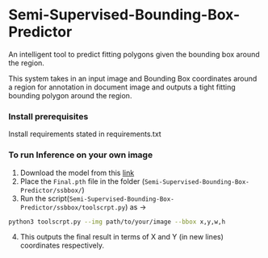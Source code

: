 # Semi-Supervised-Bounding-Box-Predictor
An intelligent tool to predict fitting polygons given the bounding box around the region.

This system takes in an input image and Bounding Box coordinates around a region for annotation in document image and outputs a tight fitting bounding polygon around the region.

### Install prerequisites 
Install requirements stated in requirements.txt

### To run Inference on your own image

1. Download the model from this [link](https://drive.google.com/drive/folders/10yGtlXGTOFPuF4Wk_gurBhOmyUMqQz2j?usp=sharing) 
2. Place the `Final.pth` file in the folder (`Semi-Supervised-Bounding-Box-Predictor/ssbbox/`)
3. Run the script(`Semi-Supervised-Bounding-Box-Predictor/ssbbox/toolscrpt.py`) as ->
```bash
python3 toolscrpt.py --img path/to/your/image --bbox x,y,w,h
```
4. This outputs the final result in terms of X and Y (in new lines) coordinates respectively.
